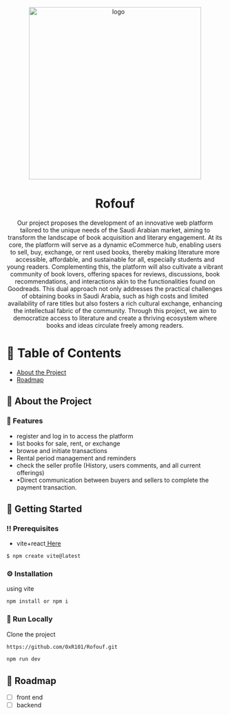 <div align='center'>

<img src=https://camo.githubusercontent.com/0ecc934ac457545a3c79c02507521c0f943598264e319afeb4207cee07e39e3d/68747470733a2f2f692e6962622e636f2f6b5863677a624e2f696d6167652e706e67 alt="logo" width=400 height=400 />
<br>
<h1>Rofouf</h1>
<p>Our project proposes the development of an innovative web platform tailored to the unique needs of the Saudi Arabian market, aiming to transform the landscape of book acquisition and literary engagement. At its core, the platform will serve as a dynamic eCommerce hub, enabling users to sell, buy, exchange, or rent used books, thereby making literature more accessible, affordable, and sustainable for all, especially students and young readers. Complementing this, the platform will also cultivate a vibrant community of book lovers, offering spaces for reviews, discussions, book recommendations, and interactions akin to the functionalities found on Goodreads. This dual approach not only addresses the practical challenges of obtaining books in Saudi Arabia, such as high costs and limited availability of rare titles but also fosters a rich cultural exchange, enhancing the intellectual fabric of the community. Through this project, we aim to democratize access to literature and create a thriving ecosystem where books and ideas circulate freely among readers.</p>




</div>

# :notebook_with_decorative_cover: Table of Contents

- [About the Project](#star2-about-the-project)
- [Roadmap](#compass-roadmap)


## :star2: About the Project

### :dart: Features
- register and log in to access the platform
- list books for sale, rent, or exchange
- browse and initiate transactions
- Rental period management and reminders
- check the seller profile (History, users comments, and all current offerings)
- •Direct communication between buyers and sellers to complete the payment transaction.


## :toolbox: Getting Started

### :bangbang: Prerequisites

- vite+react<a href="https://vitejs.dev/"> Here</a>
```bash
$ npm create vite@latest
```


### :gear: Installation

using vite
```bash
npm install or npm i
```


### :running: Run Locally

Clone the project

```bash
https://github.com/0xR101/Rofouf.git
```

```bash
npm run dev
```


## :compass: Roadmap

* [ ] front end
* [ ] backend

